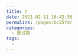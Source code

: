 ```yaml
---
title: t
date: 2021-02-11 16:42:56
permalink: /pages/bc25fd/
categories:
  - 面试题
tags:
  - 
---
```

